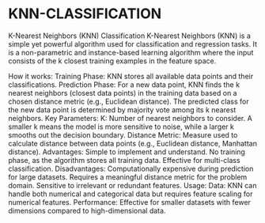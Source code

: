 # KNN-CLASSIFICATION

K-Nearest Neighbors (KNN) Classification
K-Nearest Neighbors (KNN) is a simple yet powerful algorithm used for classification and regression tasks. It is a non-parametric and instance-based learning algorithm where the input consists of the k closest training examples in the feature space.

How it works:
Training Phase:
KNN stores all available data points and their classifications.
Prediction Phase:
For a new data point, KNN finds the k nearest neighbors (closest data points) in the training data based on a chosen distance metric (e.g., Euclidean distance).
The predicted class for the new data point is determined by majority vote among its k nearest neighbors.
Key Parameters:
K: Number of nearest neighbors to consider. A smaller k means the model is more sensitive to noise, while a larger k smooths out the decision boundary.
Distance Metric: Measure used to calculate distance between data points (e.g., Euclidean distance, Manhattan distance).
Advantages:
Simple to implement and understand.
No training phase, as the algorithm stores all training data.
Effective for multi-class classification.
Disadvantages:
Computationally expensive during prediction for large datasets.
Requires a meaningful distance metric for the problem domain.
Sensitive to irrelevant or redundant features.
Usage:
Data: KNN can handle both numerical and categorical data but requires feature scaling for numerical features.
Performance: Effective for smaller datasets with fewer dimensions compared to high-dimensional data.
